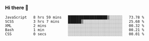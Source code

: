 ### Hi there 👋

<!--START_SECTION:waka-->

```text
JavaScript   8 hrs 59 mins   ██████████████████▒░░░░░░   73.78 %
SCSS         3 hrs 7 mins    ██████▒░░░░░░░░░░░░░░░░░░   25.68 %
XML          2 mins          ░░░░░░░░░░░░░░░░░░░░░░░░░   00.32 %
Bash         1 min           ░░░░░░░░░░░░░░░░░░░░░░░░░   00.21 %
CSS          0 secs          ░░░░░░░░░░░░░░░░░░░░░░░░░   00.01 %
```

<!--END_SECTION:waka-->
